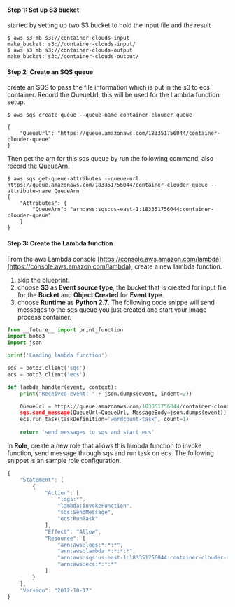 #### **Step 1: Set up S3 bucket**
started by setting up two S3 bucket to hold the input file and the result
```shell
$ aws s3 mb s3://container-clouds-input
make_bucket: s3://container-clouds-input/
$ aws s3 mb s3://container-clouds-output
make_bucket: s3://container-clouds-output/
```

#### **Step 2: Create an SQS queue**
create an SQS to pass the file information which is put in the s3 to ecs container. Record the QueueUrl, this will be used for the Lambda function setup.
```shell
$ aws sqs create-queue --queue-name container-clouder-queue

{
    "QueueUrl": "https://queue.amazonaws.com/183351756044/container-clouder-queue"
}
```
Then get the arn for this sqs queue by run the following command, also record the QueueArn.
```shell
$ aws sqs get-queue-attributes --queue-url https://queue.amazonaws.com/183351756044/container-clouder-queue --attribute-name QueueArn
{
    "Attributes": {
        "QueueArn": "arn:aws:sqs:us-east-1:183351756044:container-clouder-queue"
    }
}
```

#### 

#### **Step 3: Create the Lambda function**
From the aws Lambda console [https://console.aws.amazon.com/lambda](https://console.aws.amazon.com/lambda), create a new lambda function.

1. skip the blueprint.
2. choose **S3** as **Event source type**, the bucket that is created for input file for the **Bucket** and **Object Created** for **Event type**.
3. choose **Runtime** as **Python 2.7**. The following code snippe will send messages to the sqs queue you just created and start your image process container.
```python
from __future__ import print_function
import boto3
import json

print('Loading lambda function')

sqs = boto3.client('sqs')
ecs = boto3.client('ecs')

def lambda_handler(event, context):
    print("Received event: " + json.dumps(event, indent=2))

    QueueUrl = https://queue.amazonaws.com/183351756044/container-clouder-queue"
    sqs.send_message(QueueUrl=QueueUrl, MessageBody=json.dumps(event))
    ecs.run_task(taskDefinition='wordcount-task', count=1)
    
    return 'send messages to sqs and start ecs'
```
In **Role**, create a new role that allows this lambda function to invoke function, send message through sqs and run task on ecs. The following snippet is an sample role configuration.
```javascript
{
    "Statement": [
        {
            "Action": [
                "logs:*", 
                "lambda:invokeFunction",
                "sqs:SendMessage",
                "ecs:RunTask"
            ],
            "Effect": "Allow",
            "Resource": [
                "arn:aws:logs:*:*:*",
                "arn:aws:lambda:*:*:*:*",
                "arn:aws:sqs:us-east-1:183351756044:container-clouder-queue",
                "arn:aws:ecs:*:*:*"
            ]
        }
    ],
    "Version": "2012-10-17"
}
```

